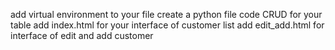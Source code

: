 add virtual environment to your file
create a python file
code CRUD for your table
add index.html for your interface of customer list
add edit_add.html for interface of edit and add customer
